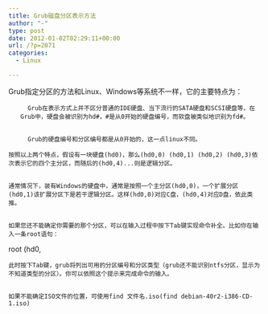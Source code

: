 ```yaml
---
title: Grub磁盘分区表示方法
author: "-"
type: post
date: 2012-01-02T02:29:11+00:00
url: /?p=2071
categories:
  - Linux

---
```

Grub指定分区的方法和Linux、Windows等系统不一样，它的主要特点为：


  <ul>
    
      Grub在表示方式上并不区分普通的IDE硬盘、当下流行的SATA硬盘和SCSI硬盘等，在Grub中，硬盘会被识别为hd#，#是从0开始的硬盘编号，而软盘被类似地识别为fd#。
    
    
      Grub的硬盘编号和分区编号都是从0开始的，这一点linux不同。
    
  </ul>
  
    按照以上两个特点，假设有一块硬盘(hd0)，那么(hd0,0) (hd0,1) (hd0,2) (hd0,3)依次表示它的四个主分区，而随后的(hd0,4)...则是逻辑分区。
  
  
    通常情况下，装有Windows的硬盘中，通常是按照一个主分区(hd0,0)，一个扩展分区(hd0,1)该扩展分区下是若干逻辑分区。这样(hd0,0)对应C盘，(hd0,4)对应D盘，依此类推。
  
  
    如果您还不能确定你需要的那个分区，可以在输入过程中按下Tab键实现命令补全。比如你在输入一条root语句：
  
  root (hd0,
  
    此时按下Tab键，grub将列出可用的分区编号和分区类型（grub还不能识别ntfs分区，显示为不知道类型的分区）。你可以依照这个提示来完成命令的输入。
  
  
    如果不能确定ISO文件的位置，可使用find 文件名.iso(find debian-40r2-i386-CD-1.iso)
  
